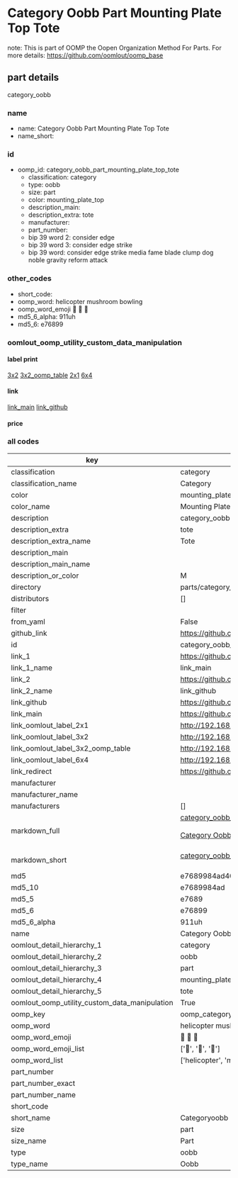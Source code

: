 # Category Oobb Part Mounting Plate Top Tote  

note: This is part of OOMP the Oopen Organization Method For Parts. For more details: https://github.com/oomlout/oomp_base

##  part details
  



category_oobb



### name
* name: Category Oobb Part Mounting Plate Top Tote
* name_short: 
### id
* oomp_id: category_oobb_part_mounting_plate_top_tote
  * classification: category
  * type: oobb
  * size: part
  * color: mounting_plate_top
  * description_main: 
  * description_extra: tote
  * manufacturer: 
  * part_number: 
  * bip 39 word 2: consider edge
  * bip 39 word 3: consider edge strike
  * bip 39 word: consider edge strike media fame blade clump dog noble gravity reform attack

### other_codes
* short_code: 
* oomp_word: helicopter mushroom bowling
* oomp_word_emoji :helicopter: :mushroom: :bowling:
* md5_6_alpha: 911uh
* md5_6: e76899






### oomlout_oomp_utility_custom_data_manipulation
#### label print
[3x2](http://192.168.1.245:1112/?label=oomp%20911uh)
[3x2_oomp_table](http://192.168.1.108:1112/?label=oomp%20911uh)
[2x1](http://192.168.1.242:1112/?label=oomp%20911uh)
[6x4](http://192.168.1.55:1112/?label=oomp%20911uh)    

#### link

[link_main](https://github.com/oomlout/oomlout_oomp_version_1_messy/tree/main/parts/category_oobb_part_mounting_plate_top_tote) [link_github](https://github.com/oomlout/oomlout_oomp_version_1_messy/tree/main/parts/category_oobb_part_mounting_plate_top_tote)                             

#### price







### all codes 
| key | value |  
| --- | --- |  
| classification | category |  
| classification_name | Category |  
| color | mounting_plate_top |  
| color_name | Mounting Plate Top |  
| description | category_oobb |  
| description_extra | tote |  
| description_extra_name | Tote |  
| description_main |  |  
| description_main_name |  |  
| description_or_color | M  |  
| directory | parts/category_oobb_part_mounting_plate_top_tote |  
| distributors | [] |  
| filter |  |  
| from_yaml | False |  
| github_link | https://github.com/oomlout/oomlout_oomp_part_src/tree/main/parts/category_oobb_part_mounting_plate_top_tote |  
| id | category_oobb_part_mounting_plate_top_tote |  
| link_1 | https://github.com/oomlout/oomlout_oomp_version_1_messy/tree/main/parts/category_oobb_part_mounting_plate_top_tote |  
| link_1_name | link_main |  
| link_2 | https://github.com/oomlout/oomlout_oomp_version_1_messy/tree/main/parts/category_oobb_part_mounting_plate_top_tote |  
| link_2_name | link_github |  
| link_github | https://github.com/oomlout/oomlout_oomp_version_1_messy/tree/main/parts/category_oobb_part_mounting_plate_top_tote |  
| link_main | https://github.com/oomlout/oomlout_oomp_version_1_messy/tree/main/parts/category_oobb_part_mounting_plate_top_tote |  
| link_oomlout_label_2x1 | http://192.168.1.242:1112/?label=oomp%20911uh |  
| link_oomlout_label_3x2 | http://192.168.1.245:1112/?label=oomp%20911uh |  
| link_oomlout_label_3x2_oomp_table | http://192.168.1.108:1112/?label=oomp%20911uh |  
| link_oomlout_label_6x4 | http://192.168.1.55:1112/?label=oomp%20911uh |  
| link_redirect | https://github.com/oomlout/oomlout_oomp_version_1_messy/tree/main/parts/category_oobb_part_mounting_plate_top_tote |  
| manufacturer |  |  
| manufacturer_name |  |  
| manufacturers | [] |  
| markdown_full | [category_oobb_part_mounting_plate_top_tote](none)<br>[](none)<br>[Category Oobb Part Mounting Plate Top Tote](none)<br><br> |  
| markdown_short | [category_oobb_part_mounting_plate_top_tote](none)<br><br> |  
| md5 | e7689984ad4085885c2938a7ae11917a |  
| md5_10 | e7689984ad |  
| md5_5 | e7689 |  
| md5_6 | e76899 |  
| md5_6_alpha | 911uh |  
| name | Category Oobb Part Mounting Plate Top Tote |  
| oomlout_detail_hierarchy_1 | category |  
| oomlout_detail_hierarchy_2 | oobb |  
| oomlout_detail_hierarchy_3 | part |  
| oomlout_detail_hierarchy_4 | mounting_plate_top |  
| oomlout_detail_hierarchy_5 | tote |  
| oomlout_oomp_utility_custom_data_manipulation | True |  
| oomp_key | oomp_category_oobb_part_mounting_plate_top_tote |  
| oomp_word | helicopter mushroom bowling |  
| oomp_word_emoji | :helicopter: :mushroom: :bowling: |  
| oomp_word_emoji_list | [':helicopter:', ':mushroom:', ':bowling:'] |  
| oomp_word_list | ['helicopter', 'mushroom', 'bowling'] |  
| part_number |  |  
| part_number_exact |  |  
| part_number_name |  |  
| short_code |  |  
| short_name | Categoryoobb |  
| size | part |  
| size_name | Part |  
| type | oobb |  
| type_name | Oobb |  
